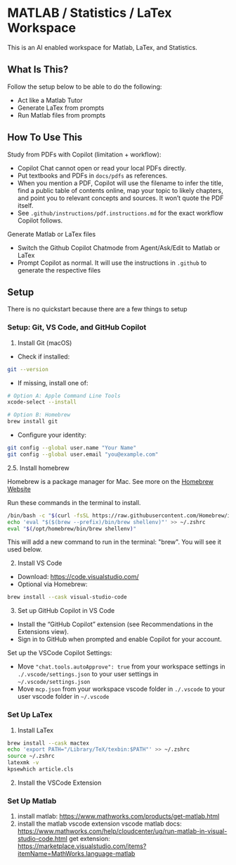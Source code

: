# MATLAB / Statistics / LaTex Workspace

This is an AI enabled workspace for Matlab, LaTex, and Statistics.

## What Is This?

Follow the setup below to be able to do the following:

- Act like a Matlab Tutor
- Generate LaTex from prompts
- Run Matlab files from prompts

## How To Use This

Study from PDFs with Copilot (limitation + workflow):

- Copilot Chat cannot open or read your local PDFs directly.
- Put textbooks and PDFs in `docs/pdfs` as references.
- When you mention a PDF, Copilot will use the filename to infer the title, find a public table of contents online, map your topic to likely chapters, and point you to relevant concepts and sources. It won’t quote the PDF itself.
- See `.github/instructions/pdf.instructions.md` for the exact workflow Copilot follows.

Generate Matlab or LaTex files

- Switch the Github Copilot Chatmode from Agent/Ask/Edit to Matlab or LaTex
- Prompt Copilot as normal. It will use the instructions in `.github` to generate the respective files

## Setup

There is no quickstart because there are a few things to setup

### Setup: Git, VS Code, and GitHub Copilot

1. Install Git (macOS)

- Check if installed:

```bash
git --version
```

- If missing, install one of:

```bash
# Option A: Apple Command Line Tools
xcode-select --install

# Option B: Homebrew
brew install git
```

- Configure your identity:

```bash
git config --global user.name "Your Name"
git config --global user.email "you@example.com"
```

2.5. Install homebrew

Homebrew is a package manager for Mac. See more on the [Homebrew Website](https://brew.sh/)

Run these commands in the terminal to install.

```bash
/bin/bash -c "$(curl -fsSL https://raw.githubusercontent.com/Homebrew/install/HEAD/install.sh)"
echo 'eval "$($(brew --prefix)/bin/brew shellenv)"' >> ~/.zshrc
eval "$(/opt/homebrew/bin/brew shellenv)"
```

This will add a new command to run in the terminal: "brew". You will see it used below.

2. Install VS Code

- Download: https://code.visualstudio.com/
- Optional via Homebrew:

```bash
brew install --cask visual-studio-code
```

3. Set up GitHub Copilot in VS Code

- Install the “GitHub Copilot” extension (see Recommendations in the Extensions view).
- Sign in to GitHub when prompted and enable Copilot for your account.

Set up the VSCode Copilot Settings:

- Move `"chat.tools.autoApprove": true` from your workspace settings in `./.vscode/settings.json` to your user settings in `~/.vscode/settings.json`
- Move `mcp.json` from your workspace vscode folder in `./.vscode` to your user vscode folder in `~/.vscode`

### Set Up LaTex

1. Install LaTex

```bash
brew install --cask mactex
echo 'export PATH="/Library/TeX/texbin:$PATH"' >> ~/.zshrc
source ~/.zshrc
latexmk -v
kpsewhich article.cls
```

2. Install the VSCode Extension

### Set Up Matlab

1. install matlab: https://www.mathworks.com/products/get-matlab.html
2. install the matlab vscode extension
   vscode matlab docs: https://www.mathworks.com/help/cloudcenter/ug/run-matlab-in-visual-studio-code.html
   get extension: https://marketplace.visualstudio.com/items?itemName=MathWorks.language-matlab
